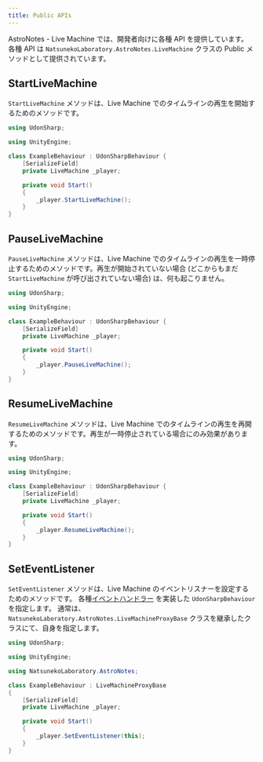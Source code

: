 ```yaml
---
title: Public APIs
---
```


AstroNotes - Live Machine では、開発者向けに各種 API を提供しています。
各種 API は `NatsunekoLaboratory.AstroNotes.LiveMachine` クラスの Public メソッドとして提供されています。

## StartLiveMachine

`StartLiveMachine` メソッドは、Live Machine でのタイムラインの再生を開始するためのメソッドです。

```csharp
using UdonSharp;

using UnityEngine;

class ExampleBehaviour : UdonSharpBehaviour {
    [SerializeField]
    private LiveMachine _player;

    private void Start()
    {
        _player.StartLiveMachine();
    }
}
```

## PauseLiveMachine

`PauseLiveMachine` メソッドは、Live Machine でのタイムラインの再生を一時停止するためのメソッドです。再生が開始されていない場合 (どこからもまだ `StartLiveMachine` が呼び出されていない場合) は、何も起こりません。

```csharp
using UdonSharp;

using UnityEngine;

class ExampleBehaviour : UdonSharpBehaviour {
    [SerializeField]
    private LiveMachine _player;

    private void Start()
    {
        _player.PauseLiveMachine();
    }
}
```

## ResumeLiveMachine

`ResumeLiveMachine` メソッドは、Live Machine でのタイムラインの再生を再開するためのメソッドです。再生が一時停止されている場合にのみ効果があります。

```csharp
using UdonSharp;

using UnityEngine;

class ExampleBehaviour : UdonSharpBehaviour {
    [SerializeField]
    private LiveMachine _player;

    private void Start()
    {
        _player.ResumeLiveMachine();
    }
}
```

## SetEventListener

`SetEventListener` メソッドは、Live Machine のイベントリスナーを設定するためのメソッドです。
各種[イベントハンドラー](/astro-notes/live-machine/development/handlers) を実装した `UdonSharpBehaviour` を指定します。
通常は、 `NatsunekoLaboratory.AstroNotes.LiveMachineProxyBase` クラスを継承したクラスにて、自身を指定します。

```csharp
using UdonSharp;

using UnityEngine;

using NatsunekoLaboratory.AstroNotes;

class ExampleBehaviour : LiveMachineProxyBase
{
    [SerializeField]
    private LiveMachine _player;

    private void Start()
    {
        _player.SetEventListener(this);
    }
}
```
